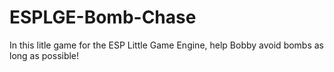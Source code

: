 # ESPLGE-Bomb-Chase
In this litle game for the ESP Little Game Engine, help Bobby avoid bombs as long as possible!
